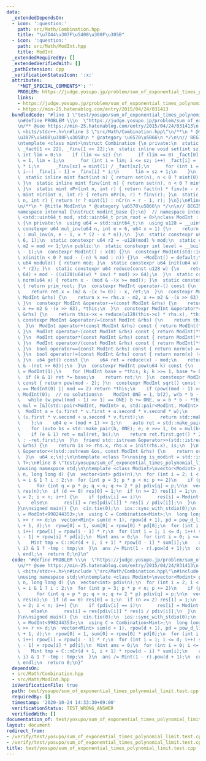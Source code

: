 ```yaml
---
data:
  _extendedDependsOn:
  - icon: ':question:'
    path: src/Math/Combination.hpp
    title: "\u7D44\u307F\u5408\u308F\u305B"
  - icon: ':question:'
    path: src/Math/ModInt.hpp
    title: ModInt
  _extendedRequiredBy: []
  _extendedVerifiedWith: []
  _pathExtension: cpp
  _verificationStatusIcon: ':x:'
  attributes:
    '*NOT_SPECIAL_COMMENTS*': ''
    PROBLEM: https://judge.yosupo.jp/problem/sum_of_exponential_times_polynomial_limit
    links:
    - https://judge.yosupo.jp/problem/sum_of_exponential_times_polynomial_limit
    - https://min-25.hatenablog.com/entry/2015/04/24/031413
  bundledCode: "#line 1 \"test/yosupo/sum_of_exponential_times_polynomial_limit.test.cpp\"\
    \n#define PROBLEM \\\n  \"https://judge.yosupo.jp/problem/sum_of_exponential_times_polynomial_limit\"\
    \n/** @see https://min-25.hatenablog.com/entry/2015/04/24/031413\n */\n#include\
    \ <bits/stdc++.h>\n#line 3 \"src/Math/Combination.hpp\"\n/**\n * @title \u7D44\
    \u307F\u5408\u308F\u305B\n * @category \u6570\u5B66\n */\n\n// BEGIN CUT HERE\n\
    \ntemplate <class mint>\nstruct Combination {\n private:\n  static inline mint\
    \ _fact[1 << 22], _finv[1 << 22];\n  static inline void set(int sz) {\n    static\
    \ int lim = 0;\n    if (lim <= sz) {\n      if (lim == 0) _fact[0] = _finv[0]\
    \ = 1, lim = 1;\n      for (int i = lim; i <= sz; i++) _fact[i] = _fact[i - 1]\
    \ * i;\n      _finv[sz] = mint(1) / _fact[sz];\n      for (int i = sz; i >= lim;\
    \ i--) _finv[i - 1] = _finv[i] * i;\n      lim = sz + 1;\n    }\n  }\n\n public:\n\
    \  static inline mint fact(int n) { return set(n), n < 0 ? mint(0) : _fact[n];\
    \ }\n  static inline mint finv(int n) { return set(n), n < 0 ? mint(0) : _finv[n];\
    \ }\n  static mint nPr(int n, int r) { return fact(n) * finv(n - r); }\n  static\
    \ mint nCr(int n, int r) { return nPr(n, r) * finv(r); }\n  static mint nHr(int\
    \ n, int r) { return !r ? mint(1) : nCr(n + r - 1, r); }\n};\n#line 3 \"src/Math/ModInt.hpp\"\
    \n/**\n * @title ModInt\n * @category \u6570\u5B66\n */\n\n// BEGIN CUT HERE\n\
    namespace internal {\nstruct modint_base {};\n}  // namespace internal\n\ntemplate\
    \ <std::uint64_t mod, std::uint64_t prim_root = 0>\nclass ModInt : internal::modint_base\
    \ {\n private:\n  using u64 = std::uint64_t;\n  using u128 = __uint128_t;\n  static\
    \ constexpr u64 mul_inv(u64 n, int e = 6, u64 x = 1) {\n    return e == 0 ? x\
    \ : mul_inv(n, e - 1, x * (2 - x * n));\n  }\n  static constexpr u64 inv = mul_inv(mod,\
    \ 6, 1);\n  static constexpr u64 r2 = -u128(mod) % mod;\n  static constexpr u64\
    \ m2 = mod << 1;\n\n public:\n  static constexpr int level = __builtin_ctzll(mod\
    \ - 1);\n  constexpr ModInt() : x(0) {}\n  constexpr ModInt(std::int64_t n) :\
    \ x(init(n < 0 ? mod - (-n) % mod : n)) {}\n  ~ModInt() = default;\n  static constexpr\
    \ u64 modulo() { return mod; }\n  static constexpr u64 init(u64 w) { return reduce(u128(w)\
    \ * r2); }\n  static constexpr u64 reduce(const u128 w) {\n    return u64(w >>\
    \ 64) + mod - ((u128(u64(w) * inv) * mod) >> 64);\n  }\n  static constexpr u64\
    \ norm(u64 x) { return x - (mod & -(x >= mod)); }\n  static constexpr u64 pr_rt()\
    \ { return prim_root; }\n  constexpr ModInt operator-() const {\n    ModInt ret;\n\
    \    return ret.x = (m2 & -(x != 0)) - x, ret;\n  }\n  constexpr ModInt &operator+=(const\
    \ ModInt &rhs) {\n    return x += rhs.x - m2, x += m2 & -(x >> 63), *this;\n \
    \ }\n  constexpr ModInt &operator-=(const ModInt &rhs) {\n    return x -= rhs.x,\
    \ x += m2 & -(x >> 63), *this;\n  }\n  constexpr ModInt &operator*=(const ModInt\
    \ &rhs) {\n    return this->x = reduce(u128(this->x) * rhs.x), *this;\n  }\n \
    \ constexpr ModInt &operator/=(const ModInt &rhs) {\n    return this->operator*=(rhs.inverse());\n\
    \  }\n  ModInt operator+(const ModInt &rhs) const { return ModInt(*this) += rhs;\
    \ }\n  ModInt operator-(const ModInt &rhs) const { return ModInt(*this) -= rhs;\
    \ }\n  ModInt operator*(const ModInt &rhs) const { return ModInt(*this) *= rhs;\
    \ }\n  ModInt operator/(const ModInt &rhs) const { return ModInt(*this) /= rhs;\
    \ }\n  bool operator==(const ModInt &rhs) const { return norm(x) == norm(rhs.x);\
    \ }\n  bool operator!=(const ModInt &rhs) const { return norm(x) != norm(rhs.x);\
    \ }\n  u64 get() const {\n    u64 ret = reduce(x) - mod;\n    return ret + (mod\
    \ & -(ret >> 63));\n  }\n  constexpr ModInt pow(u64 k) const {\n    ModInt ret\
    \ = ModInt(1);\n    for (ModInt base = *this; k; k >>= 1, base *= base)\n    \
    \  if (k & 1) ret *= base;\n    return ret;\n  }\n  constexpr ModInt inverse()\
    \ const { return pow(mod - 2); }\n  constexpr ModInt sqrt() const {\n    if (*this\
    \ == ModInt(0) || mod == 2) return *this;\n    if (pow((mod - 1) >> 1) != 1) return\
    \ ModInt(0);  // no solutions\n    ModInt ONE = 1, b(2), w(b * b - *this);\n \
    \   while (w.pow((mod - 1) >> 1) == ONE) b += ONE, w = b * b - *this;\n    auto\
    \ mul = [&](std::pair<ModInt, ModInt> u, std::pair<ModInt, ModInt> v) {\n    \
    \  ModInt a = (u.first * v.first + u.second * v.second * w);\n      ModInt b =\
    \ (u.first * v.second + u.second * v.first);\n      return std::make_pair(a, b);\n\
    \    };\n    u64 e = (mod + 1) >> 1;\n    auto ret = std::make_pair(ONE, ModInt(0));\n\
    \    for (auto bs = std::make_pair(b, ONE); e; e >>= 1, bs = mul(bs, bs))\n  \
    \    if (e & 1) ret = mul(ret, bs);\n    return ret.first.get() * 2 < mod ? ret.first\
    \ : -ret.first;\n  }\n  friend std::istream &operator>>(std::istream &is, ModInt\
    \ &rhs) {\n    return is >> rhs.x, rhs.x = init(rhs.x), is;\n  }\n  friend std::ostream\
    \ &operator<<(std::ostream &os, const ModInt &rhs) {\n    return os << rhs.get();\n\
    \  }\n  u64 x;\n};\n\ntemplate <class T>\nusing is_modint = std::is_base_of<internal::modint_base,\
    \ T>;\n#line 8 \"test/yosupo/sum_of_exponential_times_polynomial_limit.test.cpp\"\
    \nusing namespace std;\n\ntemplate <class Modint>\nvector<Modint> pow_d_list(int\
    \ n, long long d) {\n  vector<int> pdiv(n);\n  for (int i = 2; i < n; i++) pdiv[i]\
    \ = i & 1 ? i : 2;\n  for (int p = 3; p * p < n; p += 2)\n    if (pdiv[p] == p)\n\
    \      for (int q = p * p; q < n; q += 2 * p) pdiv[q] = p;\n\n  vector<Modint>\
    \ res(n);\n  if (d == 0) res[0] = 1;\n  if (n >= 2) res[1] = 1;\n  for (int i\
    \ = 2; i < n; i++) {\n    if (pdiv[i] == i)\n      res[i] = Modint(i).pow(d);\n\
    \    else\n      res[i] = res[pdiv[i]] * res[i / pdiv[i]];\n  }\n  return res;\n\
    }\n\nsigned main() {\n  cin.tie(0);\n  ios::sync_with_stdio(0);\n  using Mint\
    \ = ModInt<998244353>;\n  using C = Combination<Mint>;\n  long long r, d;\n  cin\
    \ >> r >> d;\n  vector<Mint> sum(d + 1), rpow(d + 1), pd = pow_d_list<Mint>(d\
    \ + 1, d);\n  rpow[0] = 1, sum[0] = rpow[0] * pd[0];\n  for (int i = 1; i <= d;\
    \ i++) rpow[i] = rpow[i - 1] * r;\n  for (int i = 1; i <= d; i++) sum[i] = sum[i\
    \ - 1] + rpow[i] * pd[i];\n  Mint ans = 0;\n  for (int i = 0; i <= d; i++) {\n\
    \    Mint tmp = C::nCr(d + 1, i + 1) * rpow[d - i] * sum[i];\n    ans += (d -\
    \ i) & 1 ? -tmp : tmp;\n  }\n  ans /= Mint(1 - r).pow(d + 1);\n  cout << ans <<\
    \ endl;\n  return 0;\n}\n"
  code: "#define PROBLEM \\\n  \"https://judge.yosupo.jp/problem/sum_of_exponential_times_polynomial_limit\"\
    \n/** @see https://min-25.hatenablog.com/entry/2015/04/24/031413\n */\n#include\
    \ <bits/stdc++.h>\n#include \"src/Math/Combination.hpp\"\n#include \"src/Math/ModInt.hpp\"\
    \nusing namespace std;\n\ntemplate <class Modint>\nvector<Modint> pow_d_list(int\
    \ n, long long d) {\n  vector<int> pdiv(n);\n  for (int i = 2; i < n; i++) pdiv[i]\
    \ = i & 1 ? i : 2;\n  for (int p = 3; p * p < n; p += 2)\n    if (pdiv[p] == p)\n\
    \      for (int q = p * p; q < n; q += 2 * p) pdiv[q] = p;\n\n  vector<Modint>\
    \ res(n);\n  if (d == 0) res[0] = 1;\n  if (n >= 2) res[1] = 1;\n  for (int i\
    \ = 2; i < n; i++) {\n    if (pdiv[i] == i)\n      res[i] = Modint(i).pow(d);\n\
    \    else\n      res[i] = res[pdiv[i]] * res[i / pdiv[i]];\n  }\n  return res;\n\
    }\n\nsigned main() {\n  cin.tie(0);\n  ios::sync_with_stdio(0);\n  using Mint\
    \ = ModInt<998244353>;\n  using C = Combination<Mint>;\n  long long r, d;\n  cin\
    \ >> r >> d;\n  vector<Mint> sum(d + 1), rpow(d + 1), pd = pow_d_list<Mint>(d\
    \ + 1, d);\n  rpow[0] = 1, sum[0] = rpow[0] * pd[0];\n  for (int i = 1; i <= d;\
    \ i++) rpow[i] = rpow[i - 1] * r;\n  for (int i = 1; i <= d; i++) sum[i] = sum[i\
    \ - 1] + rpow[i] * pd[i];\n  Mint ans = 0;\n  for (int i = 0; i <= d; i++) {\n\
    \    Mint tmp = C::nCr(d + 1, i + 1) * rpow[d - i] * sum[i];\n    ans += (d -\
    \ i) & 1 ? -tmp : tmp;\n  }\n  ans /= Mint(1 - r).pow(d + 1);\n  cout << ans <<\
    \ endl;\n  return 0;\n}"
  dependsOn:
  - src/Math/Combination.hpp
  - src/Math/ModInt.hpp
  isVerificationFile: true
  path: test/yosupo/sum_of_exponential_times_polynomial_limit.test.cpp
  requiredBy: []
  timestamp: '2020-10-24 14:33:30+09:00'
  verificationStatus: TEST_WRONG_ANSWER
  verifiedWith: []
documentation_of: test/yosupo/sum_of_exponential_times_polynomial_limit.test.cpp
layout: document
redirect_from:
- /verify/test/yosupo/sum_of_exponential_times_polynomial_limit.test.cpp
- /verify/test/yosupo/sum_of_exponential_times_polynomial_limit.test.cpp.html
title: test/yosupo/sum_of_exponential_times_polynomial_limit.test.cpp
---
```

